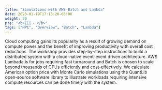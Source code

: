 ```yaml
---
title: "Simulations with AWS Batch and Lambda"
date: 2023-01-19T17:13:20-05:00
weight: 50
pre: "<b>III ⁃ </b>"
tags: ["HPC", "Overview", "Batch", "Lambda"]
---
```


Cloud computing gains its popularity as a result of growing demand on compute power and the benefit of improving productivity with overall cost reductions. The workshop provides step-by-step instructions to build a distributed system with a cloud-native event-event driven architecture. AWS Lambada is for jobs requiring fast turnaround and Batch is chosen to scale beyond thousands of CPUs efficiently and cost-effectively. We calculate American option price with Monte Carlo simulations using the QuantLib open-source software library to illustrate workloads requiring intensive compute resources can be done timely with the system. 
